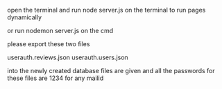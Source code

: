 open the terminal and run node server.js on the terminal to run pages dynamically

or run nodemon server.js on the cmd 


please export these two files

userauth.reviews.json
userauth.users.json

into the newly created database
files are given and all the passwords for these files are 1234 for any mailid
